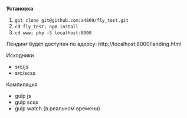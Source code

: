 **Установка**
1. `git clone git@github.com:a4869/fly_test.git`
2. `cd fly_test; npm install`
3. `cd www; php -S localhost:8000`

Лендинг будет доступен по адерсу: http://localhost:8000/landing.html

Исходники 
- src/js
- src/scss

Компиляция 
- gulp js
- gulp scss
- gulp watch (в реальном времени)
